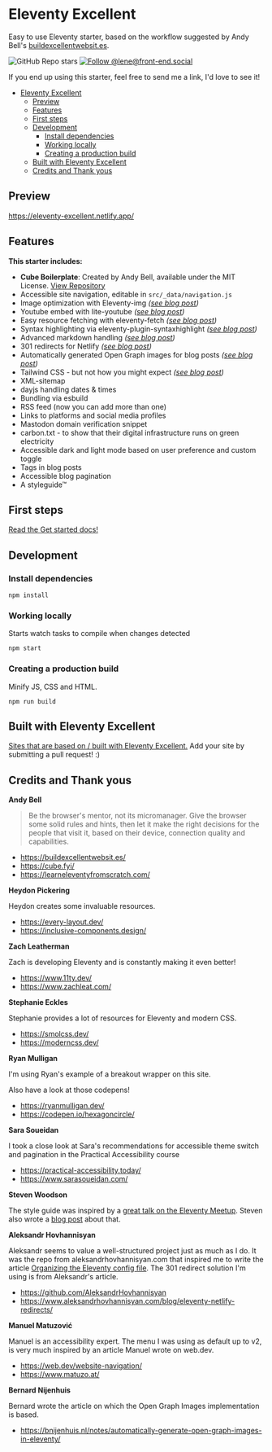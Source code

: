# Eleventy Excellent

Easy to use Eleventy starter, based on the workflow suggested by Andy Bell's
[buildexcellentwebsit.es](https://buildexcellentwebsit.es/).

![GitHub Repo stars](https://img.shields.io/github/stars/madrilene/eleventy-excellent?style=flat-square&logo=github&logoColor=white&label=GitHub%20stars)
[![Follow @lene@front-end.social](https://img.shields.io/mastodon/follow/109292536543732634?domain=https%3A%2F%2Ffront-end.social&style=flat-square&logo=Mastodon&logoColor=white&labelColor=%235B4BE1)](https://front-end.social/@lene)

If you end up using this starter, feel free to send me a link, I'd love to see
it!

- [Eleventy Excellent](#eleventy-excellent)
  - [Preview](#preview)
  - [Features](#features)
  - [First steps](#first-steps)
  - [Development](#development)
    - [Install dependencies](#install-dependencies)
    - [Working locally](#working-locally)
    - [Creating a production build](#creating-a-production-build)
  - [Built with Eleventy Excellent](#built-with-eleventy-excellent)
  - [Credits and Thank yous](#credits-and-thank-yous)

## Preview

https://eleventy-excellent.netlify.app/

## Features

**This starter includes:**

- **Cube Boilerplate**: Created by Andy Bell, available under the MIT License.
  [View Repository](https://github.com/Set-Creative-Studio/cube-boilerplate)
- Accessible site navigation, editable in `src/_data/navigation.js`
- Image optimization with Eleventy-img
  _([see blog post](https://eleventy-excellent.netlify.app/blog/post-with-an-image/))_
- Youtube embed with lite-youtube
  _([see blog post](https://eleventy-excellent.netlify.app/blog/post-with-a-video/))_
- Easy resource fetching with eleventy-fetch
  _([see blog post](https://eleventy-excellent.netlify.app/blog/post-with-fetched-content/))_
- Syntax highlighting via eleventy-plugin-syntaxhighlight
  _([see blog post](https://eleventy-excellent.netlify.app/blog/post-with-some-code/))_
- Advanced markdown handling
  _([see blog post](https://eleventy-excellent.netlify.app/blog/post-with-all-the-markdown/))_
- 301 redirects for Netlify
  _([see blog post](https://eleventy-excellent.netlify.app/blog/post-with-301-redirects/))_
- Automatically generated Open Graph images for blog posts
  _([see blog post](https://eleventy-excellent.netlify.app/blog/open-graph-images/))_
- Tailwind CSS - but not how you might expect
  _([see blog post](https://eleventy-excellent.netlify.app/blog/what-is-tailwind-css-doing-here/))_
- XML-sitemap
- dayjs handling dates & times
- Bundling via esbuild
- RSS feed (now you can add more than one)
- Links to platforms and social media profiles
- Mastodon domain verification snippet
- carbon.txt - to show that their digital infrastructure runs on green
  electricity
- Accessible dark and light mode based on user preference and custom toggle
- Tags in blog posts
- Accessible blog pagination
- A styleguide™

## First steps

[Read the Get started docs!](https://eleventy-excellent.netlify.app/get-started/)

## Development

### Install dependencies

```
npm install
```

### Working locally

Starts watch tasks to compile when changes detected

```
npm start
```

### Creating a production build

Minify JS, CSS and HTML.

```
npm run build
```

## Built with Eleventy Excellent

[Sites that are based on / built with Eleventy Excellent.](https://eleventy-excellent.netlify.app/built-with/)
Add your site by submitting a pull request! :)

## Credits and Thank yous

**Andy Bell**

> Be the browser's mentor, not its micromanager. Give the browser some solid
> rules and hints, then let it make the right decisions for the people that
> visit it, based on their device, connection quality and capabilities.

- https://buildexcellentwebsit.es/
- https://cube.fyi/
- https://learneleventyfromscratch.com/

**Heydon Pickering**

Heydon creates some invaluable resources.

- https://every-layout.dev/
- https://inclusive-components.design/

**Zach Leatherman**

Zach is developing Eleventy and is constantly making it even better!

- https://www.11ty.dev/
- https://www.zachleat.com/

**Stephanie Eckles**

Stephanie provides a lot of resources for Eleventy and modern CSS.

- https://smolcss.dev/
- https://moderncss.dev/

**Ryan Mulligan**

I'm using Ryan's example of a breakout wrapper on this site.

Also have a look at those codepens!

- https://ryanmulligan.dev/
- https://codepen.io/hexagoncircle/

**Sara Soueidan**

I took a close look at Sara's recommendations for accessible theme switch and
pagination in the Practical Accessibility course

- https://practical-accessibility.today/
- https://www.sarasoueidan.com/

**Steven Woodson**

The style guide was inspired by a
[great talk on the Eleventy Meetup](https://www.youtube.com/watch?v=3mhA2bH6q8s).
Steven also wrote a
[blog post](https://stevenwoodson.com/blog/eleventy-style-guide-generator-step-by-step-guide-adding-to-an-existing-site/)
about that.

**Aleksandr Hovhannisyan**

Aleksandr seems to value a well-structured project just as much as I do. It was
the repo from aleksandrhovhannisyan.com that inspired me to write the article
[Organizing the Eleventy config file](https://www.lenesaile.com/en/blog/organizing-the-eleventy-config-file/).
The 301 redirect solution I'm using is from Aleksandr's article.

- https://github.com/AleksandrHovhannisyan
- https://www.aleksandrhovhannisyan.com/blog/eleventy-netlify-redirects/

**Manuel Matuzović**

Manuel is an accessibility expert. The menu I was using as default up to v2, is
very much inspired by an article Manuel wrote on web.dev.

- https://web.dev/website-navigation/
- https://www.matuzo.at/

**Bernard Nijenhuis**

Bernard wrote the article on which the Open Graph Images implementation is
based.

- https://bnijenhuis.nl/notes/automatically-generate-open-graph-images-in-eleventy/
